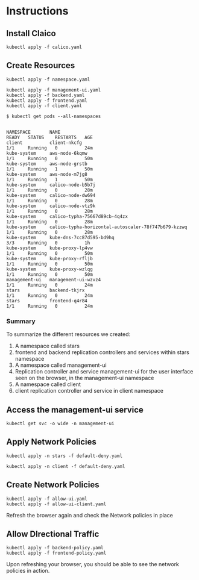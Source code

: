 # Instructions

## Install Claico
```
kubectl apply -f calico.yaml
```
## Create Resources
```
kubectl apply -f namespace.yaml

kubectl apply -f management-ui.yaml
kubectl apply -f backend.yaml
kubectl apply -f frontend.yaml
kubectl apply -f client.yaml
```
```
$ kubectl get pods --all-namespaces


NAMESPACE       NAME                                                  READY   STATUS    RESTARTS   AGE
client          client-nkcfg                                          1/1     Running   0          24m
kube-system     aws-node-6kqmw                                        1/1     Running   0          50m
kube-system     aws-node-grstb                                        1/1     Running   1          50m
kube-system     aws-node-m7jg8                                        1/1     Running   1          50m
kube-system     calico-node-b5b7j                                     1/1     Running   0          28m
kube-system     calico-node-dw694                                     1/1     Running   0          28m
kube-system     calico-node-vtz9k                                     1/1     Running   0          28m
kube-system     calico-typha-75667d89cb-4q4zx                         1/1     Running   0          28m
kube-system     calico-typha-horizontal-autoscaler-78f747b679-kzzwq   1/1     Running   0          28m
kube-system     kube-dns-7cc87d595-bd9hq                              3/3     Running   0          1h
kube-system     kube-proxy-lp4vw                                      1/1     Running   0          50m
kube-system     kube-proxy-rfljb                                      1/1     Running   0          50m
kube-system     kube-proxy-wzlqg                                      1/1     Running   0          50m
management-ui   management-ui-wzvz4                                   1/1     Running   0          24m
stars           backend-tkjrx                                         1/1     Running   0          24m
stars           frontend-q4r84                                        1/1     Running   0          24m
```
### Summary

To summarize the different resources we created:

1. A namespace called stars
2. frontend and backend replication controllers and services within stars namespace
3. A namespace called management-ui
4. Replication controller and service management-ui for the user interface seen on the browser, in the management-ui namespace
5. A namespace called client
6. client replication controller and service in client namespace

## Access the management-ui service

```
kubectl get svc -o wide -n management-ui
```

## Apply Network Policies

```
kubectl apply -n stars -f default-deny.yaml

kubectl apply -n client -f default-deny.yaml
```
## Create Network Policies

```
kubectl apply -f allow-ui.yaml
kubectl apply -f allow-ui-client.yaml
```

Refresh the browser again and check the Network policies in place

## Allow DIrectional Traffic

```
kubectl apply -f backend-policy.yaml
kubectl apply -f frontend-policy.yaml
```

Upon refreshing your browser, you should be able to see the network policies in action.


